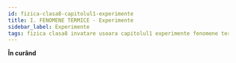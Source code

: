 ```yaml
---
id: fizica-clasa8-capitolul1-experimente
title: I. FENOMENE TERMICE - Experimente
sidebar_label: Experimente
tags: fizica clasa8 invatare usoara capitolul1 experimente fenomene termice
---
```


**În curând**